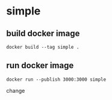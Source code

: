 # simple

## build docker image
`docker build --tag simple .`

## run docker image
`docker run --publish 3000:3000 simple`

change